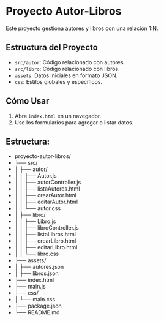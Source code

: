 # Proyecto Autor-Libros
Este proyecto gestiona autores y libros con una relación 1:N.
## Estructura del Proyecto
- `src/autor`: Código relacionado con autores.
- `src/libro`: Código relacionado con libros.
- `assets`: Datos iniciales en formato JSON.
- `css`: Estilos globales y específicos.
## Cómo Usar
1. Abra `index.html` en un navegador.
2. Use los formularios para agregar o listar datos.

## Estructura:
- proyecto-autor-libros/
- ├── src/
- │   ├── autor/
- │   │   ├── Autor.js
- │   │   ├── autorController.js
- │   │   ├── listaAutores.html
- │   │   ├── crearAutor.html
- │   │   ├── editarAutor.html
- │   │   └── autor.css
- │   ├── libro/
- │   │   ├── Libro.js
- │   │   ├── libroController.js
- │   │   ├── listaLibros.html
- │   │   ├── crearLibro.html
- │   │   ├── editarLibro.html
- │   │   └── libro.css
- ├── assets/
- │   ├── autores.json
- │   ├── libros.json
- ├── index.html
- ├── main.js
- ├── css/
- │   └── main.css
- ├── package.json
- └── README.md
